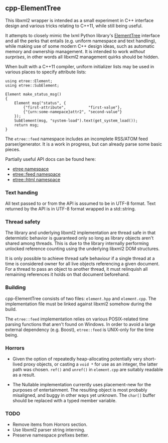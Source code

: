 
cpp-ElementTree
---------------

This libxml2 wrapper is intended as a small experiment in C++ interface design
and various tricks relating to C++11, while still being useful.

It attempts to closely mimic the lxml Python library's <a
href="http://lxml.de/tutorial.html">ElementTree</a> interface and all the perks
that entails (e.g. uniform namespace and text handling), while making use of
some modern C++ design ideas, such as automatic memory and ownership
management. It is intended to work *without surprises*, in other words all
libxml2 management quirks should be hidden.

When built with a C++11 compiler, uniform initializer lists may be used in
various places to specify attribute lists:

    using etree::Element;
    using etree::SubElement;
    
    Element make_status_msg()
    {
        Element msg("status", {
            {"first-attribute",          "first-value"},
            {"{urn:some-namepace}attr2", "second-value"}
        });
        SubElement(msg, "system-load").text(get_system_load());
        return msg;
    }

The ``etree::feed`` namespace includes an incomplete RSS/ATOM feed
parser/generator. It is a work in progress, but can already parse some basic
pieces.

Partially useful API docs can be found here:

 * <a href="http://dw.github.com/cpp-elementtree/namespaceetree.html">etree namespace</A>
 * <a href="http://dw.github.com/cpp-elementtree/namespaceetree_1_1feed.html">etree::feed namespace</a>
 * <a href="http://dw.github.com/cpp-elementtree/namespaceetree_1_1html.html">etree::html namespace</a>


### Text handing

All text passed to or from the API is assumed to be in UTF-8 format. Text
returned by the API is in UTF-8 format wrapped in a std::string.


### Thread safety

The library and underlying libxml2 implementation are thread safe in that
determistic behavior is guaranteed only so long as library objects aren't
shared among threads. This is due to the library internally performing unlocked
reference counting using the underlying libxml2 DOM structures.

It is only possible to achieve thread safe behaviour if a single thread at a
time is considered owner for all live objects referencing a given document. For
a thread to pass an object to another thread, it must relinquish all remaining
references it holds on that document beforehand.


### Building

cpp-ElementTree consists of two files: ``element.hpp`` and ``element.cpp``. The
implementation file must be linked against libxml2 somehow during the build.

The ``etree::feed`` implementation relies on various POSIX-related time parsing
functions that aren't found on Windows. In order to avoid a large external
dependency (e.g. Boost), ``etree::feed`` is UNIX-only for the time being.


### Horrors

 * Given the option of repeatedly heap-allocating potentially very short-lived
   proxy objects, or casting a ``void *`` for use as an integer, the latter
   path was chosen. ``ref()`` and ``unref()`` in ``element.cpp`` are suitably
   readable as a result.

 * The Nullable implementation currently uses placement-new for the purposes of
   entertainment. The resulting object is most probably misaligned, and buggy
   in other ways yet unknown. The ``char[]`` buffer should be replaced with a
   typed member variable.



### TODO

* Remove items from *Horrors* section.
* Use libxml2 parser string interning.
* Preserve namespace prefixes better.

